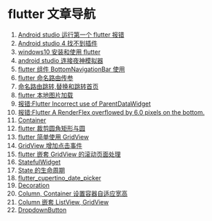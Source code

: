 <!--
 * @Descripttion: flutter 文章导航
 * @Author: tom-z(spirit108@foxmail.com)
 * @Date: 2020-06-20 00:45:52
 * @LastEditors: tom-z(spirit108@foxmail.com)
 * @LastEditTime: 2020-09-10 22:29:42
--> 
# flutter 文章导航
1. [Android studio 运行第一个 flutter 报错](./2006/200601.md)
2. [Android studio 4 找不到插件](./2006/200602.md)
3. [windows10 安装和使用 flutter](./2006/200603.md)
4. [android studio 连接夜神模拟器](./2006/200604.md)
5. [flutter 组件 BottomNavigationBar 使用](./2007/200701.md)
6. [flutter 命名路由传参](./2007/200702.md)
7. [命名路由跳转,替换和跳转首页](./2007/200703.md)
8. [flutter 本地图片加载](./2008/200801.md)
9. [报错:Flutter Incorrect use of ParentDataWidget](./2008/200802.md)
10. [报错:Flutter A RenderFlex overflowed by 6.0 pixels on the bottom.](./2008/200803.md)
11. [Container](./2008/200804.md)
12. [flutter 裁剪圆角矩形与圆](./2008/200805.md)
13. [flutter 简单使用 GridView](./2008/200806.md)
14. [GridView 增加点击事件](./2008/200807.md)
15. [flutter 嵌套 GridView 的滚动页面处理](./2008/200808.md)
16. [StatefulWidget](./2009/200901.md)
17. [State 的生命周期](./2009/200902.md)
18. [flutter_cupertino_date_picker](./2009/200903.md)
19. [Decoration](./2009/200904.md)
20. [Column, Container 设置容器自适应宽高](./2009/200905.md)
21. [Column 嵌套 ListView, GridView](./2009/200906.md)
22. [DropdownButton](./2009/200907.md)

